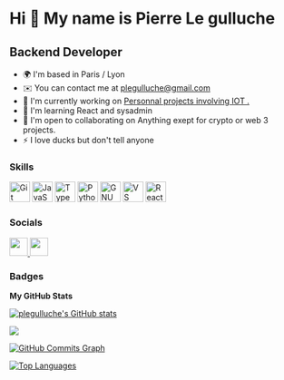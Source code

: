 Hi 👋 My name is Pierre Le gulluche
===================================

Backend Developer
-----------------

*   🌍  I'm based in Paris / Lyon
*   ✉️  You can contact me at [plegulluche@gmail.com](mailto:plegulluche@gmail.com)
*   🚀  I'm currently working on [Personnal projects involving IOT .](http://perso.com)
*   🧠  I'm learning React and sysadmin
*   🤝  I'm open to collaborating on Anything exept for crypto or web 3 projects.
*   ⚡  I love ducks but don't tell anyone

### Skills 
<p align="left">
  <picture>
    <source media="(prefers-color-scheme: dark)" srcset="https://raw.githubusercontent.com/danielcranney/readme-generator/main/public/icons/skills/git-dark.svg" />
    <source media="(prefers-color-scheme: light)" srcset="https://raw.githubusercontent.com/danielcranney/readme-generator/main/public/icons/skills/git-colored.svg" />
    <img src="https://raw.githubusercontent.com/danielcranney/readme-generator/main/public/icons/skills/git-colored.svg" width="36" height="36" alt="Git" />
  </picture>

  <picture>
    <source media="(prefers-color-scheme: dark)" srcset="https://raw.githubusercontent.com/danielcranney/readme-generator/main/public/icons/skills/javascript-dark.svg" />
    <source media="(prefers-color-scheme: light)" srcset="https://raw.githubusercontent.com/danielcranney/readme-generator/main/public/icons/skills/javascript-colored.svg" />
    <img src="https://raw.githubusercontent.com/danielcranney/readme-generator/main/public/icons/skills/javascript-colored.svg" width="36" height="36" alt="JavaScript" />
  </picture>

  <picture>
    <source media="(prefers-color-scheme: dark)" srcset="https://raw.githubusercontent.com/danielcranney/readme-generator/main/public/icons/skills/typescript-dark.svg" />
    <source media="(prefers-color-scheme: light)" srcset="https://raw.githubusercontent.com/danielcranney/readme-generator/main/public/icons/skills/typescript-colored.svg" />
    <img src="https://raw.githubusercontent.com/danielcranney/readme-generator/main/public/icons/skills/typescript-colored.svg" width="36" height="36" alt="TypeScript" />
  </picture>

  <picture>
    <source media="(prefers-color-scheme: dark)" srcset="https://raw.githubusercontent.com/danielcranney/readme-generator/main/public/icons/skills/python-dark.svg" />
    <source media="(prefers-color-scheme: light)" srcset="https://raw.githubusercontent.com/danielcranney/readme-generator/main/public/icons/skills/python-colored.svg" />
    <img src="https://raw.githubusercontent.com/danielcranney/readme-generator/main/public/icons/skills/python-colored.svg" width="36" height="36" alt="Python" />
  </picture>

  <picture>
    <source media="(prefers-color-scheme: dark)" srcset="https://raw.githubusercontent.com/danielcranney/readme-generator/main/public/icons/skills/gnubash-dark.svg" />
    <source media="(prefers-color-scheme: light)" srcset="https://raw.githubusercontent.com/danielcranney/readme-generator/main/public/icons/skills/gnubash-colored.svg" />
    <img src="https://raw.githubusercontent.com/danielcranney/readme-generator/main/public/icons/skills/gnubash-colored.svg" width="36" height="36" alt="GNU Bash" />
  </picture>

  <picture>
    <source media="(prefers-color-scheme: dark)" srcset="https://raw.githubusercontent.com/danielcranney/readme-generator/main/public/icons/skills/visualstudiocode-dark.svg" />
    <source media="(prefers-color-scheme: light)" srcset="https://raw.githubusercontent.com/danielcranney/readme-generator/main/public/icons/skills/visualstudiocode-colored.svg" />
    <img src="https://raw.githubusercontent.com/danielcranney/readme-generator/main/public/icons/skills/visualstudiocode-colored.svg" width="36" height="36" alt="VS Code" />
  </picture>

  <picture>
    <source media="(prefers-color-scheme: dark)" srcset="https://raw.githubusercontent.com/danielcranney/readme-generator/main/public/icons/skills/react-dark.svg" />
    <source media="(prefers-color-scheme: light)" srcset="https://raw.githubusercontent.com/danielcranney/readme-generator/main/public/icons/skills/react-colored.svg" />
    <img src="https://raw.githubusercontent.com/danielcranney/readme-generator/main/public/icons/skills/react-colored.svg" width="36" height="36" alt="React" />
  </picture>
</p>
                    

### Socials 
<p align="left"> <a href="https://www.github.com/plegulluche" target="_blank" rel="noreferrer"> <picture> <source media="(prefers-color-scheme: dark)" srcset="https://raw.githubusercontent.com/danielcranney/readme-generator/main/public/icons/socials/github-dark.svg" /> <source media="(prefers-color-scheme: light)" srcset="https://raw.githubusercontent.com/danielcranney/readme-generator/main/public/icons/socials/github.svg" /> <img src="https://raw.githubusercontent.com/danielcranney/readme-generator/main/public/icons/socials/github.svg" width="32" height="32" /> </picture> </a> <a href="https://www.linkedin.com/in/plegulluche" target="_blank" rel="noreferrer"> <picture> <source media="(prefers-color-scheme: dark)" srcset="https://raw.githubusercontent.com/danielcranney/readme-generator/main/public/icons/socials/linkedin-dark.svg" /> <source media="(prefers-color-scheme: light)" srcset="https://raw.githubusercontent.com/danielcranney/readme-generator/main/public/icons/socials/linkedin.svg" /> <img src="https://raw.githubusercontent.com/danielcranney/readme-generator/main/public/icons/socials/linkedin.svg" width="32" height="32" /> </picture> </a></p>

### Badges

<b>My GitHub Stats</b>

<a href="http://www.github.com/plegulluche"><img src="https://github-readme-stats.vercel.app/api?username=plegulluche&show_icons=true&hide=&count_private=true&title_color=84cc16&text_color=ffffff&icon_color=0891b2&bg_color=1c1917&hide_border=true&show_icons=true" alt="plegulluche's GitHub stats" /></a>

<a href="http://www.github.com/plegulluche"><img src="https://github-readme-streak-stats.herokuapp.com/?user=plegulluche&stroke=ffffff&background=1c1917&ring=84cc16&fire=84cc16&currStreakNum=ffffff&currStreakLabel=84cc16&sideNums=ffffff&sideLabels=ffffff&dates=ffffff&hide_border=true" /></a>

<a href="http://www.github.com/plegulluche"><img src="https://github-readme-activity-graph.cyclic.app/graph?username=plegulluche&bg_color=1c1917&color=ffffff&line=0891b2&point=ffffff&area_color=1c1917&area=true&hide_border=true&custom_title=GitHub%20Commits%20Graph" alt="GitHub Commits Graph" /></a>

<a href="https://github.com/plegulluche" align="left"><img src="https://github-readme-stats.vercel.app/api/top-langs/?username=plegulluche&langs_count=10&title_color=84cc16&text_color=ffffff&icon_color=0891b2&bg_color=1c1917&hide_border=true&locale=en&custom_title=Top%20%Languages" alt="Top Languages" /></a>
